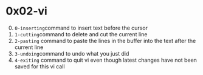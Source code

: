 # 0x02-vi

0. <code>0-inserting</code>command to insert text before the cursor
1. <code>1-cutting</code>command to delete and cut the current line
2. <code>2-pasting</code> command to paste the lines in the buffer into the text after the current line
3. <code>3-undoing</code>command to undo what you just did
4. <code>4-exiting</code> command to quit vi even though latest changes have not been saved for this vi call